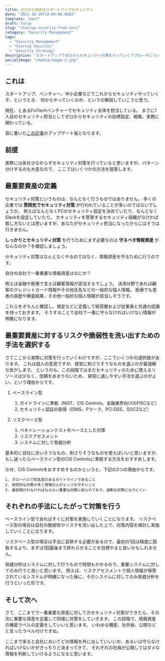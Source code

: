 ```yaml
---
title: ゼロから始めるスタートアップセキュリティ
date: "2021-10-10T14:00:00.000Z"
template: "post"
draft: false
slug: "startup-security-from-zero"
category: "Security Management"
tags:
  - "Security Management"
  - "Startup Security"
  - "Security Strategy"
description: "スタートアップでゼロからセキュリティ対策を行っていくアプローチについて解説する"
socialImage: "/media/image-2.jpg"
---
```


## これは
スタートアップ、ベンチャー、中小企業などでこれからセキュリティやっていくぞ、というとき、
何からやっていくのか、というの解説していこうと思う。

現在、とあるFinTechベンチャーでセキュリティ全体を担当している。
まさに1人目のセキュリティ担当としてゼロからセキュリティの目標設定、戦略、実務に関わっている。

昔に書いた[この記事](https://note.com/tkslife/n/n5cd32b68cfce)のアップデート版となります。

## 前提
実際には各社少なからずセキュリティ対策を行っていると思いますが、パターン分けするのも大変なので、
ここではいくつかの方法を提案します。

## 最重要資産の定義
セキュリティ対策というものは、なんとなく行うものではありません。
多くの企業では **雰囲気でセキュリティ対策** が行われていることが多いのではないでしょうか。
例えばなんとなくPCのセキュリティ設定を決めていたり、なんとなくSlackを設定していたり。
セキュリティを管掌するセキュリティ組織がなければ致し方ないとは思いますが、あなたがセキュリティ担当になったからにはそうは行きません。

**しっかりとセキュリティ対策** を行うためにまず必要なのは **守るべき情報資産** がなんなのか？を確認しましょう。

セキュリティ対策はなんとなくやるのではなく、情報資産を守るために行うのです。

自分の会社で一番重要な情報資産はなにか？

例えば金融や医療で言えば顧客情報が該当するでしょう。
決済分野であれば顧客のクレジットカード情報やその他氏名などの一般的な個人情報。
医療でも患者の病歴や検査結果、その他一般的な個人情報が該当しそうです。

これらをきちんと確認し、規定などに定義して経営層および従業員と共通の認識を持っておきます。
そうすることで会社で一番に守らなければいけない情報が明確になります。

## 最重要資産に対するリスクや脆弱性を洗い出すための手法を選択する
さてここから実際に対策を行っていくわけですが、ここでいくつかの選択肢があります。
これは個人の意見ですが、経営に刺さりそうなものを選ぶのが最適解な気がします。
というのも、この段階ではまだセキュリティのために使えるリソースは少なく、信頼をあまりないため、
経営に通しやすい手法を選ぶのがよい、という理由からです。

1.  ベースライン型
    1.  ガイドラインに準拠（NIST、CIS Controls、金融業界向けのFISCなど）
    2.  セキュリティ認証の取得（ISMS、Pマーク、PCI DSS、SOC2など）

2. リスクベース型
   1. ペネトレーションテストをベースとした対策
   2. リスクアセスメント
   3. システムに対して脅威分析

基本的に自社に合いそうなもの、刺さりそうなものを使えばいいと思いますが、
もし迷ったらベースライン型のCIS Controlsに準拠する方法をおすすめします。

なぜ、CIS Controlsをおすすめするのかというと、下記の3つの理由からです。
```
1. グローバルで知名度のあるガイドラインであること
2. 技術的な対策が多く現場の人がとっつきやすいこと
3. 最低限行わなければならない重要な対策に絞られており、過剰な対策になりにくい
```

## それぞれの手法にしたがって対策を行う

ベースライン型であればすぐに対策を実施していくことになります。
リスクベース型の場合は自社の脆弱性やリスクを洗い出した上で、対策内容を検討し実施していくことになります。

リスクベース型の場合は手法に習熟する必要があるので、最初の1回は精度に固執するより、まずは1回最後まで終わらせることを目標やると良いかもしれません。

脅威分析はシステムに対して行うもので時間もかかるので、重要システムに対してのみ行うと良いと思います。
例えば、リスクアセスメントで個人情報が保管されているシステムが明確になった後に、そのシステムに対してのみ脅威分析を行うといった形です。

## そして次へ
さて、ここまでで一番重要な資産に対してのセキュリティ対策ができたら、その次に重要な資産を定義して同様に対策をしていきます。
この段階で、情報資産の機密ラベルの定義をしていいと思います。
いわゆる機密、社外秘、公開などと言ったラベル付けですね。

ここまで来ると会社においてどの情報を外に出していいいか、あるいは守らなければいけないかがきっちりと決まってきて、
それぞれの社員が公開してはダメな情報を判断していけるようになると思います。
